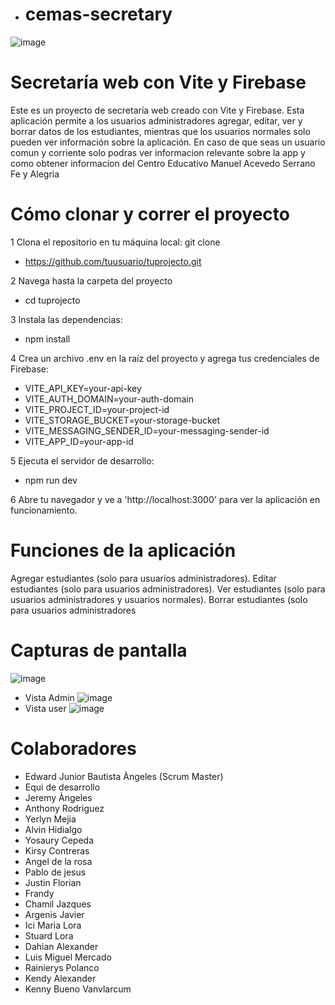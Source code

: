 - # cemas-secretary
![image](https://user-images.githubusercontent.com/101486148/233857848-27285b72-7728-4b31-a86e-614ea67cc767.png)

# Secretaría web con Vite y Firebase
Este es un proyecto de secretaría web creado con Vite y Firebase. Esta aplicación permite a los usuarios administradores agregar, editar, ver y borrar datos de los estudiantes, mientras que los usuarios normales solo pueden ver información sobre la aplicación. En caso de que seas un usuario comun y corriente solo podras ver informacion relevante sobre la app y como obtener informacion del Centro Educativo Manuel Acevedo Serrano Fe y Alegria

# Cómo clonar y correr el proyecto
 1 Clona el repositorio en tu máquina local: git clone  
-  https://github.com/tuusuario/tuprojecto.git

2 Navega hasta la carpeta del proyecto 
- cd tuprojecto

3 Instala las dependencias: 
- npm install

4 Crea un archivo .env en la raíz del proyecto y agrega tus credenciales de Firebase: 
- VITE_API_KEY=your-api-key 
- VITE_AUTH_DOMAIN=your-auth-domain 
- VITE_PROJECT_ID=your-project-id 
- VITE_STORAGE_BUCKET=your-storage-bucket 
- VITE_MESSAGING_SENDER_ID=your-messaging-sender-id  
- VITE_APP_ID=your-app-id

5 Ejecuta el servidor de desarrollo: 
 - npm run dev

6 Abre tu navegador y ve a 'http://localhost:3000' para ver la aplicación en funcionamiento.

# Funciones de la aplicación
Agregar estudiantes (solo para usuarios administradores). Editar estudiantes (solo para usuarios administradores). Ver estudiantes (solo para usuarios administradores y usuarios normales). Borrar estudiantes (solo para usuarios administradores

# Capturas de pantalla
![image](https://user-images.githubusercontent.com/101486148/233857764-7b76e863-b2fa-4e32-aafa-a2a39b4ed54c.png)
- Vista Admin
![image](https://user-images.githubusercontent.com/101486148/233857818-f09876fb-5069-4be3-af77-a6751796a812.png)
- Vista user
![image](https://user-images.githubusercontent.com/101486148/233857837-dcb3168e-7c66-4fae-b095-66f9b0108e8e.png)

# Colaboradores 
- Edward Junior Bautista Àngeles (Scrum Master)
- Equi de desarrollo
 - Jeremy Àngeles
 - Anthony Rodriguez
 - Yerlyn Mejia
 - Alvin Hidialgo
 - Yosaury Cepeda
 - Kirsy Contreras
 - Angel de la rosa
 - Pablo de jesus
 - Justin Florian
 - Frandy 
 - Chamil Jazques
 - Argenis Javier
 - Ici Maria Lora
 - Stuard Lora
 - Dahian Alexander
 - Luis Miguel Mercado
 - Rainierys Polanco
 - Kendy Alexander
 - Kenny Bueno Vanvlarcum
 
